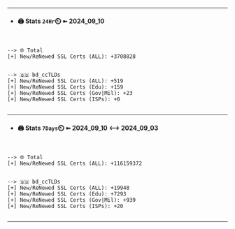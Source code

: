 

---
- #### 🖨️ **Stats** `24Hr`⏲️ ➼ 2024_09_10
```console


--> 🌐 Total
[+] New/ReNewed SSL Certs (ALL): +3708828


--> 🇧🇩 bd_ccTLDs
[+] New/ReNewed SSL Certs (ALL): +519
[+] New/ReNewed SSL Certs (Edu): +159
[+] New/ReNewed SSL Certs (Gov|Mil): +23
[+] New/ReNewed SSL Certs (ISPs): +0


```

---
- #### 🖨️ **Stats** `7Days`⏲️ ➼ 2024_09_10 <--> 2024_09_03
```console


--> 🌐 Total
[+] New/ReNewed SSL Certs (ALL): +116159372


--> 🇧🇩 bd_ccTLDs
[+] New/ReNewed SSL Certs (ALL): +19948
[+] New/ReNewed SSL Certs (Edu): +7293
[+] New/ReNewed SSL Certs (Gov|Mil): +939
[+] New/ReNewed SSL Certs (ISPs): +20


```

---

